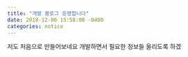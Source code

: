 ```yaml
---
title: "개발 블로그 운영합니다"
date: 2018-12-06 15:58:00 -0400
categories: notice
---
```


저도 처음으로 만들어보네요 
개발하면서 필요한 정보들 올리도록 하겠
